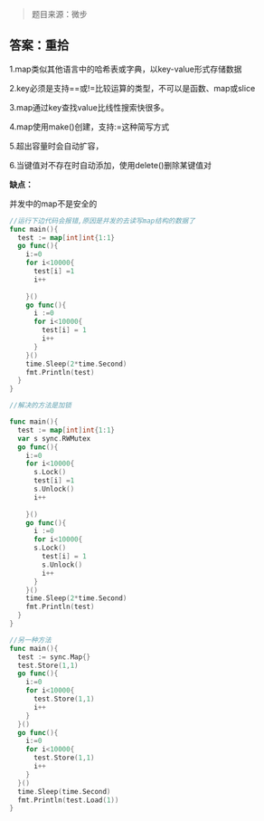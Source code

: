 > 题目来源：微步

## 答案：重拾

1.map类似其他语言中的哈希表或字典，以key-value形式存储数据

2.key必须是支持==或!=比较运算的类型，不可以是函数、map或slice

3.map通过key查找value比线性搜索快很多。

4.map使用make()创建，支持:=这种简写方式

5.超出容量时会自动扩容，

6.当键值对不存在时自动添加，使用delete()删除某键值对

**缺点：**

并发中的map不是安全的

```go
//运行下边代码会报错,原因是并发的去读写map结构的数据了
func main(){
  test := map[int]int{1:1}
  go func(){
    i:=0
    for i<10000{
      test[i] =1
      i++
      
    }()
    go func(){
      i :=0
      for i<10000{
        test[i] = 1
        i++
      }
    }()
    time.Sleep(2*time.Second)
    fmt.Println(test)
  }
}

//解决的方法是加锁

func main(){
  test := map[int]int{1:1}
  var s sync.RWMutex
  go func(){
    i:=0
    for i<10000{
      s.Lock()
      test[i] =1
      s.Unlock()
      i++
      
    }()
    go func(){
      i :=0
      for i<10000{
      s.Lock()
        test[i] = 1
        s.Unlock()
        i++
      }
    }()
    time.Sleep(2*time.Second)
    fmt.Println(test)
  }
}

//另一种方法
func main(){
  test := sync.Map{}
  test.Store(1,1)
  go func(){
    i:=0
    for i<10000{
      test.Store(1,1)
      i++
    }
  }()
  go func(){
    i:=0
    for i<10000{
      test.Store(1,1)
      i++
    }
  }()
  time.Sleep(time.Second)
  fmt.Println(test.Load(1))
}
```

#### 